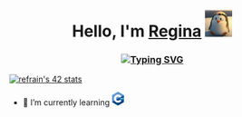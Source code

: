 <h1 align="center">Hello, I'm <a href="https://t.me/le_tum" target="_blank">Regina</a> 
<img src="https://github.com/refrain42/refrain42/blob/main/imgs/hi.gif" height="48" width="48"/></h1>

<h3 align="center"><a href="https://git.io/typing-svg"><img src="https://readme-typing-svg.herokuapp.com?font=Michroma&size=15&pause=1000&color=0258DA&center=true&width=435&lines=I'm+a+student+of+Ecole+42+programming+school" alt="Typing SVG" /></a></h3>

<a href="https://github.com/JaeSeoKim/badge42"><img src="https://badge42.vercel.app/api/v2/cl8ja0tfb00300gkuess8mtke/stats?cursusId=21&coalitionId=90" alt="refrain's 42 stats" /></a>

<!-- - 🧐 I’m currently working on a graphic 3D design project -->
- 📝 I’m currently learning <img src="https://github.com/refrain42/refrain42/blob/main/imgs/C%2B%2B.svg" height="24"/>


